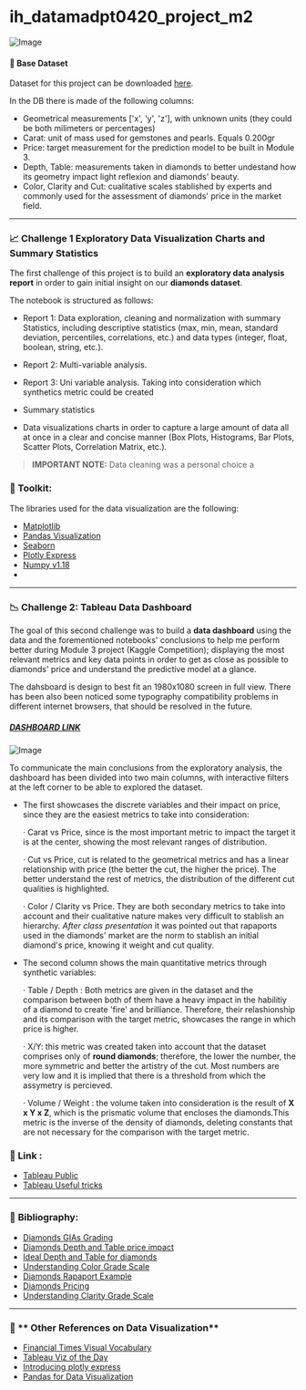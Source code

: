 # **ih_datamadpt0420_project_m2**

![Image](https://res.cloudinary.com/dute7e5ne/image/upload/v1597084551/project02_banner_02_salpov.jpg)

#### :pushpin: **Base Dataset**

Dataset for this project can be downloaded [here](http://www.potacho.com/files/ironhack/diamonds_train.csv). 

In the DB there is made of the following columns:
- Geometrical measurements ['x', 'y', 'z'], with unknown units (they could be both milimeters or percentages)
- Carat: unit of mass used for gemstones and pearls. Equals 0.200gr
- Price: target measurement for the prediction model to be built in Module 3.
- Depth, Table: measurements taken in diamonds to better undestand how its geometry impact light reflexion and diamonds' beauty.
- Color, Clarity and Cut: cualitative scales stablished by experts and commonly used for the assessment of diamonds' price in the market field.

---

### :chart_with_upwards_trend: **Challenge 1** Exploratory Data Visualization Charts and Summary Statistics ###


The first challenge of this project is to build an **exploratory data analysis report** in order to gain initial insight on our **diamonds dataset**. 

The notebook is structured as follows:

- Report 1: Data exploration, cleaning and normalization with summary Statistics, including descriptive statistics (max, min, mean, standard deviation, percentiles, correlations, etc.) and data types (integer, float, boolean, string, etc.).
- Report 2: Multi-variable analysis. 
- Report 3: Uni variable analysis. Taking into consideration which synthetics metric could be created
- Summary statistics 

- Data visualizations charts in order to capture a large amount of data all at once in a clear and concise manner (Box Plots, Histograms, Bar Plots, Scatter Plots, Correlation Matrix, etc.).

> **IMPORTANT NOTE:** Data cleaning was a personal choice a

### :paperclip: Toolkit:

The libraries used for the data visualization are the following:

- [Matplotlib](https://matplotlib.org/)
- [Pandas Visualization](https://pandas.pydata.org/pandas-docs/stable/user_guide/visualization.html)
- [Seaborn](https://seaborn.pydata.org/)
- [Plotly Express](https://plotly.com/python/plotly-express/)
- [Numpy v1.18](https://numpy.org/)
-

---
### :chart_with_downwards_trend: **Challenge 2: Tableau Data Dashboard**

The goal of this second challenge was to build a **data dashboard** using the data and the forementioned notebooks' conclusions to help me perform better during Module 3 project (Kaggle Competition); displaying the most relevant metrics and key data points in order to get as close as possible to diamonds' price and understand the predictive model at a glance.

The dahsboard is design to best fit an 1980x1080 screen in full view. There has been also been noticed some typography compatibility problems in different internet browsers, that should be resolved in the future.

##### [DASHBOARD LINK](https://public.tableau.com/profile/lamdam#!/vizhome/IH_Project2_DIAMOND_PRICE_ANALYSIS/DIAMOND)
![Image](https://res.cloudinary.com/dute7e5ne/image/upload/v1597084540/tableau_public_r14qsx.png)

To communicate the main conclusions from the exploratory analysis, the dashboard has been divided into two main columns, with interactive filters at the left corner to be able to explored the dataset.
- The first showcases the discrete variables and their impact on price, since they are the easiest metrics to take into consideration:

    · Carat vs Price, since is the most important metric to impact the target it is at the center, showing the most relevant ranges of distribution.
    
    · Cut vs Price, cut is related to the geometrical metrics and has a linear relationship with price (the better the cut, the higher the price). The better understand the rest of metrics, the distribution of the different cut qualities is highlighted.
    
    · Color / Clarity vs Price. They are both secondary metrics to take into account and their cualitative nature makes very difficult to stablish an hierarchy. *After class presentation* it was pointed out that rapaports used in the diamonds' market are the norm to stablish an initial diamond's price, knowing it weight and cut quality.

- The second column shows the main quantitative metrics through synthetic variables:

    · Table / Depth : Both metrics are given in the dataset and the comparison between both of them have a heavy impact in the habilitiy of a diamond to create 'fire' and brilliance. Therefore, their relashionship  and its comparison with the target metric, showcases the range in which price is higher.
    
    · X/Y: this metric was created taken into account that the dataset comprises only of **round diamonds**; therefore, the lower the number, the more symmetric and better the artistry of the cut. Most numbers are very low and it is implied that there is a threshold from which the assymetry is percieved.
    
    · Volume / Weight : the volume taken into consideration is the result of **X x Y x Z**, which is the prismatic volume that encloses the diamonds.This metric is the inverse of the density of diamonds, deleting constants that are not necessary for the comparison with the target metric.


### :paperclip: Link : ###

- [Tableau Public](https://public.tableau.com/)
- [Tableau Useful tricks](https://towardsdatascience.com/5-hacky-tableau-techniques-cf3b039345ea)

--- 

### :bookmark: **Bibliography:**

- [Diamonds GIAs Grading](https://www.gia.edu/gem-education/course-diamond)
- [Diamonds Depth and Table price impact](https://beyond4cs.com/grading/depth-and-table-values/)
- [Ideal Depth and Table for diamonds](https://www.diamonds.pro/education/diamond-depth-and-table/)
- [Understanding Color Grade Scale](https://www.diamonds.pro/education/color/)
- [Diamonds Rapaport Example](http://www.dgalab.com/certificate/round.pdf)
- [Diamonds Pricing](https://www.diamonds.pro/education/diamond-prices/)
- [Understanding Clarity Grade Scale](https://www.diamonds.pro/education/clarity/)
--- 

### :book: ** Other References on Data Visualization**

- [Financial Times Visual Vocabulary](https://github.com/ft-interactive/chart-doctor/tree/master/visual-vocabulary)
- [Tableau Viz of the Day](https://public.tableau.com/es-es/gallery/?tab=viz-of-the-day&type=viz-of-the-day)
- [Introducing plotly express](https://medium.com/plotly/introducing-plotly-express-808df010143d)
- [Pandas for Data Visualization](https://towardsdatascience.com/pandas-put-away-novice-data-analyst-status-part-2-8df616d5ac7c)